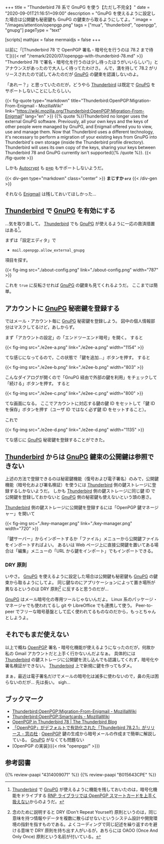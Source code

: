 +++
title = "Thunderbird 78 系で GnuPG を使う【ただし不完全】"
date =  "2020-09-01T21:16:51+09:00"
description = "GnuPG を使えるように設定した場合は公開鍵も秘密鍵も GnuPG の鍵束から取るようにしてよ。"
image = "/images/attention/openpgp.png"
tags = ["mua", "thunderbird", "openpgp", "gnupg"]
pageType = "text"

[scripts]
  mathjax = false
  mermaidjs = false
+++

以前に「[Thunderbird 78 で OpenPGP 署名・暗号化を行うのは 78.2 まで待て]({{< ref "/remark/2020/07/openpgp-with-thunderbird-78.md" >}} "Thunderbird 78 で署名・暗号化を行うのは少し待ったほうがいいらしい")」とアナウンスがあったので大人しく待ってたわけさ。
んで，満を持して 78.2 がリリースされたので試してみたのだが [GnuPG] の鍵束を認識しないのよ。

「あれー？」と思っていたのだが，どうやら [Thunderbird] は既定で [GnuPG] をサポートしないことにしたらしい。

{{< fig-quote type="markdown" title="Thunderbird:OpenPGP:Migration-From-Enigmail - MozillaWiki" link="https://wiki.mozilla.org/Thunderbird:OpenPGP:Migration-From-Enigmail" lang="en" >}}
{{% quote %}}Thunderbird no longer uses the external GnuPG software. Previously, all your own keys and the keys of other people were managed by GnuPG, and Enigmail offered you to view, use and manage them. Now that Thunderbird uses a different technology, it's necessary to perform a migration of your existing keys from GnuPG into Thunderbird's own storage (inside the Thunderbird profile directory). Thunderbird will uses its own copy of the keys, sharing your keys between Thunderbird 78 and GnuPG currently isn't supported{{% /quote %}}.
{{< /fig-quote >}}

しかも [Autocrypt] も [p≡p] もサポートしないようだ。

{{< div-gen type="markdown" class="center" >}}
**まじすか `orz`**
{{< /div-gen >}}

それなら [Enigmail] は残しておいてほしかった...

## [Thunderbird] で [GnuPG] を有効にする

...気を取り直して。
[Thunderbird] でも [GnuPG] が使えるように一応の救済措置はある[^gpg1]。

まずは「設定エディタ」で

[^gpg1]: [Thunderbird] で [GnuPG] が使えるように機能を残しておいたのは，暗号化機能をドライブする [RNP ライブラリでは OpenPGP スマートカードを上手く扱えない](https://wiki.mozilla.org/Thunderbird:OpenPGP:Smartcards "Thunderbird:OpenPGP:Smartcards - MozillaWiki")からのようだ。

-  `mail.openpgp.allow_external_gnupg`

項目を探す。

{{< fig-img src="./about-config.png" link="./about-config.png" width="787" >}}

これを `true` に反転させれば [GnuPG] の鍵束も見てくれるようだ。
ここまでは簡単。

## アカウントに [GnuPG] 秘密鍵を登録する

ではメール・アカウント毎に [GnuPG] 秘密鍵を登録しよう。
図中の個人情報部分はマスクしてるけど，あしからず。

まず「アカウントの設定」の「エンドツーエンド暗号」を開く。
すると

{{< fig-img src="./e2ee-a.png" link="./e2ee-a.png" width="1154" >}}

てな感じになってるので，この状態で「鍵を追加...」ボタンを押す。
すると

{{< fig-img src="./e2ee-b.png" link="./e2ee-b.png" width="803" >}}

こんなダイアログが開くので「GnuPG 経由で外部の鍵を利用」をチェックして「続ける」ボタンを押す。
すると

{{< fig-img src="./e2ee-c.png" link="./e2ee-c.png" width="800" >}}

てな画面になる。
ここでアカウントに対応する鍵の鍵 ID をセットして「鍵 ID を保存」ボタンを押す（ユーザ ID ではなく必ず鍵 ID をセットすること）。

これで

{{< fig-img src="./e2ee-d.png" link="./e2ee-d.png" width="1135" >}}

てな感じに [GnuPG] 秘密鍵を登録することができた。

## [Thunderbird] からは [GnuPG] 鍵束の公開鍵は参照できない

上述の方法で登録できるのは秘密鍵機能（復号および電子署名）のみで，公開鍵機能（暗号化および署名検証）を使うには [Thunderbird] 側の鍵ストレージに登録するしかないようだ。
しかも [Thunderbird] 側の鍵ストレージに同じ鍵 ID で公開鍵を登録しておかないと [GnuPG] 側の秘密鍵も使えないという頭の悪さ。

[Thunderbird] 側の鍵ストレージに公開鍵を登録するには「OpenPGP 鍵マネージャー」を開いて

{{< fig-img src="./key-manager.png" link="./key-manager.png" width="720" >}}

「鍵サーバー」からインポートするか「ファイル」メニューから公開鍵ファイルをインポートすればよい。
あるいは Web ページ上に直接公開鍵を置いてある場合は「編集」メニューの「URL から鍵をインポート」でもインポートできる。

### DRY 原則

いやさ。
[GnuPG] を使えるように設定した場合は公開鍵も秘密鍵も [GnuPG] の鍵束から取るようにしてよ。
同じ鍵なのにアプリケーションによって置き場所が異なるというのは DRY 原則[^dry1] に反すると思うのだが...

[^dry1]: 念のために説明すると DRY (Don't Repeat Yourself) 原則というのは，同じ意味を持つ情報やデータを複数に散らばせないというシステム設計や開発環境の指針を指すものである。よくコーディングで同じ記述を繰り返すのを避ける意味で DRY 原則を持ち出す人がいるが，あちらには OAOO (Once And Only Once) 原則という名前が付いている。

[GnuPG] はメール暗号化の専用ツールじゃないんだよ。
Linux 系のパッケージ・マネージャでも使われてるし git や LibreOffice でも連携して使う。
Peer-to-peer でフリーな暗号基盤として広く使われてるものなのだから，もっとちゃんとしようよ。

## それでもまだ使えない

以上で概ね [OpenPGP] 署名・暗号化機能が使えるようになったのだが，何故か私の Gmail アカウントだと上手く行かないんだよなぁ。
具体的には [Thunderbird] の鍵ストレージに公開鍵を流し込んでも認識してくれず，暗号化や署名検証ができない。
[Thunderbird] 上で新規に鍵を作ってもダメ。

まぁ，最近は電子署名だけでメールの暗号化は滅多に使わないので，鼻の先は困らないのだが... 先は長い。
sigh...

## ブックマーク

- [Thunderbird:OpenPGP:Migration-From-Enigmail - MozillaWiki](https://wiki.mozilla.org/Thunderbird:OpenPGP:Migration-From-Enigmail)
- [Thunderbird:OpenPGP:Smartcards - MozillaWiki](https://wiki.mozilla.org/Thunderbird:OpenPGP:Smartcards)
- [OpenPGP in Thunderbird 78 | The Thunderbird Blog](https://blog.thunderbird.net/2020/09/openpgp-in-thunderbird-78/)
- [「OpenPGP」がデフォルトで有効化された「Thunderbird 78.2.1」がリリース - 窓の杜](https://forest.watch.impress.co.jp/docs/news/1273939.html) : [OpenPGP] 鍵の生成から暗号メールの作成まで簡単に解説している。 [GnuPG] がなくても問題ない
- [OpenPGP の実装]({{< rlnk "openpgp/" >}})

[Thunderbird]: https://www.thunderbird.net/ "Thunderbird — Software made to make email easier. — Mozilla"
[OpenPGP]: http://openpgp.org/
[GnuPG]: https://gnupg.org/ "The GNU Privacy Guard"
[Enigmail]: https://www.enigmail.net/
[Autocrypt]: https://autocrypt.org/ "Autocrypt 1.1.0 documentation"
[p≡p]: https://www.pep.security/ "p≡p Security"

## 参考図書

{{% review-paapi "4314009071" %}} <!-- 暗号化 プライバシーを救った反乱者たち -->
{{% review-paapi "B015643CPE" %}} <!-- 暗号技術入門 第3版 -->
